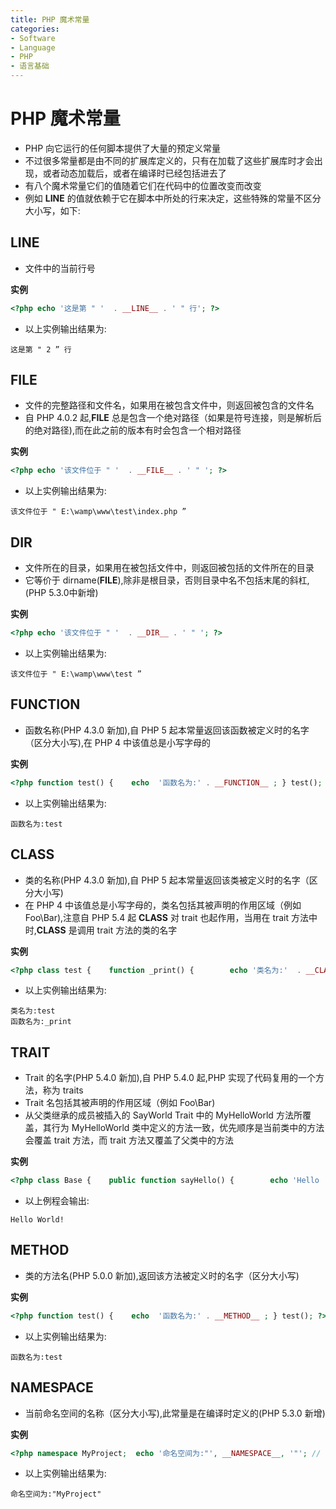 ```yaml
---
title: PHP 魔术常量
categories:
- Software
- Language
- PHP
- 语言基础
---
```

# PHP 魔术常量

- PHP 向它运行的任何脚本提供了大量的预定义常量
- 不过很多常量都是由不同的扩展库定义的，只有在加载了这些扩展库时才会出现，或者动态加载后，或者在编译时已经包括进去了
- 有八个魔术常量它们的值随着它们在代码中的位置改变而改变
- 例如 __LINE__ 的值就依赖于它在脚本中所处的行来决定，这些特殊的常量不区分大小写，如下:

## __LINE__

- 文件中的当前行号

**实例**

```php
<?php echo '这是第 " '  . __LINE__ . ' " 行'; ?>
```

- 以上实例输出结果为:

```
这是第 " 2 ” 行
```

## __FILE__

- 文件的完整路径和文件名，如果用在被包含文件中，则返回被包含的文件名
- 自 PHP 4.0.2 起,__FILE__ 总是包含一个绝对路径（如果是符号连接，则是解析后的绝对路径),而在此之前的版本有时会包含一个相对路径

**实例**

```php
<?php echo '该文件位于 " '  . __FILE__ . ' " '; ?>
```

- 以上实例输出结果为:

```
该文件位于 " E:\wamp\www\test\index.php ”
```

## __DIR__

- 文件所在的目录，如果用在被包括文件中，则返回被包括的文件所在的目录
- 它等价于 dirname(__FILE__),除非是根目录，否则目录中名不包括末尾的斜杠,(PHP 5.3.0中新增)

**实例**

```php
<?php echo '该文件位于 " '  . __DIR__ . ' " '; ?>
```

- 以上实例输出结果为:

```
该文件位于 " E:\wamp\www\test ”
```

## __FUNCTION__

- 函数名称(PHP 4.3.0 新加),自 PHP 5 起本常量返回该函数被定义时的名字（区分大小写),在 PHP 4 中该值总是小写字母的

**实例**

```php
<?php function test() {    echo  '函数名为:' . __FUNCTION__ ; } test(); ?>
```

- 以上实例输出结果为:

```
函数名为:test
```

## __CLASS__

- 类的名称(PHP 4.3.0 新加),自 PHP 5 起本常量返回该类被定义时的名字（区分大小写)
- 在 PHP 4 中该值总是小写字母的，类名包括其被声明的作用区域（例如 Foo\Bar),注意自 PHP 5.4 起 __CLASS__ 对 trait 也起作用，当用在 trait 方法中时,__CLASS__ 是调用 trait 方法的类的名字

**实例**

```php
<?php class test {    function _print() {        echo '类名为:'  . __CLASS__ . "<br>";        echo  '函数名为:' . __FUNCTION__ ;    } } $t = new test(); $t->_print(); ?>
```

- 以上实例输出结果为:

```
类名为:test
函数名为:_print
```

## __TRAIT__

- Trait 的名字(PHP 5.4.0 新加),自 PHP 5.4.0 起,PHP 实现了代码复用的一个方法，称为 traits
- Trait 名包括其被声明的作用区域（例如 Foo\Bar)
- 从父类继承的成员被插入的 SayWorld Trait 中的 MyHelloWorld 方法所覆盖，其行为 MyHelloWorld 类中定义的方法一致，优先顺序是当前类中的方法会覆盖 trait 方法，而 trait 方法又覆盖了父类中的方法

**实例**

```php
<?php class Base {    public function sayHello() {        echo 'Hello ';    } }  trait SayWorld {    public function sayHello() {        parent::sayHello();        echo 'World!';    } }  class MyHelloWorld extends Base {    use SayWorld; }  $o = new MyHelloWorld(); $o->sayHello(); ?>
```

- 以上例程会输出:

```
Hello World!
```

## __METHOD__

- 类的方法名(PHP 5.0.0 新加),返回该方法被定义时的名字（区分大小写)

**实例**

```php
<?php function test() {    echo  '函数名为:' . __METHOD__ ; } test(); ?>
```

- 以上实例输出结果为:

```
函数名为:test
```

## __NAMESPACE__

- 当前命名空间的名称（区分大小写),此常量是在编译时定义的(PHP 5.3.0 新增)

**实例**

```php
<?php namespace MyProject;  echo '命名空间为:"', __NAMESPACE__, '"'; // 输出 "MyProject" ?>
```

- 以上实例输出结果为:

```
命名空间为:"MyProject"
```